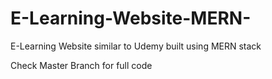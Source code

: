 # E-Learning-Website-MERN-
E-Learning Website similar to Udemy built using MERN stack

Check Master Branch for full code
